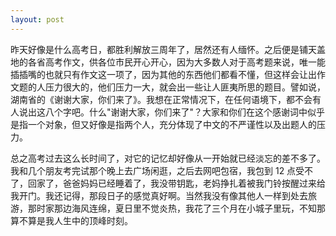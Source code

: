 ```yaml
---
layout: post
---
```


昨天好像是什么高考日，都胜利解放三周年了，居然还有人缅怀。之后便是铺天盖地的各省高考作文，供各位市民开心开心，因为大多数人对于高考题来说，唯一能插插嘴的也就只有作文这一项了，因为其他的东西他们都看不懂，但这样会让出作文题的人压力很大的，他们压力一大，就会出一些让人匪夷所思的题目。譬如说，湖南省的《谢谢大家，你们来了》。我想在正常情况下，在任何语境下，都不会有人说出这八个字吧。什么"谢谢大家，你们来了"？大家和你们在这个感谢词中似乎是指一个对象，但又好像是指两个人，充分体现了中文的不严谨性以及出题人的压力。

总之高考过去这么长时间了，对它的记忆却好像从一开始就已经淡忘的差不多了。我和几个朋友考完试那个晚上去广场闲逛，之后去网吧包宿，我包到 12 点受不了，回家了，爸爸妈妈已经睡着了，我没带钥匙，老妈挣扎着被我门铃按醒过来给我开门。我还记得，那段日子的感觉真好啊。当然我没有像其他人一样到处去旅游，那时家那边海风连绵，夏日里不觉炎热，我花了三个月在小城子里玩，不知那算不算是我人生中的顶峰时刻。
